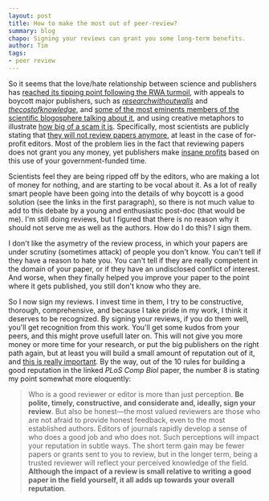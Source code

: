 ```yaml
---
layout: post
title: How to make the most out of peer-review?
summary: blog
chapo: Signing your reviews can grant you some long-term benefits.
author: Tim
tags:
- peer review
---
```


So it seems that the love/hate relationship between science and publishers has [reached its tipping point following the RWA turmoil](http://innge.net/?q=node/99), with appeals to boycott major publishers, such as [*researchwithoutwalls*](http://www.researchwithoutwalls.org/) and [*thecostofknowledge*](http://thecostofknowledge.com/), and [some of the most eminents members of the scientific blogosphere talking about it](http://cscs.umich.edu/~crshalizi/weblog/864.html), and using creative metaphors to illustrate [how big of a scam it is](http://www.academicproductivity.com/2012/when-your-users-tell-you-you-are-not-adding-value-boycott-against-elsevier/). Specifically, most scientists are publicly stating that [they will not review papers anymore](http://jabberwocky.weecology.org/2012/01/27/why-i-will-no-longer-review-for-your-journal/), at least in the case of for-profit editors. Most of the problem lies in the fact that reviewing papers does not grant you any money, yet publishers make [insane profits](http://michaelnielsen.org/blog/on-elsevier/) based on this use of your government-funded time.

Scientists feel they are being ripped off by the editors, who are making a lot of money for nothing, and are starting to be vocal about it. As a lot of really smart people have been going into the details of why boycott is a good solution (see the links in the first paragraph), so there is not much value to add to this debate by a young and enthusiastic post-doc (that would be me). I'm still doing reviews, but I figured that there is no reason why it should not serve me as well as the authors. How do I do this? I sign them.

I don't like the asymetry of the review process, in which your papers are under scrutiny (sometimes attack) of people you don't know. You can't tell if they have a reason to hate you. You can't tell if they are really competent in the domain of your paper, or if they have an undisclosed conflict of interest. And worse, when they finally helped you improve your paper to the point where it gets published, you still don't know who they are.

So I now sign my reviews. I invest time in them, I try to be constructive, thorough, comprehensive, and because I take pride in my work, I think it deserves to be recognized. By signing your reviews, if you do them well, you'll get recognition from this work. You'll get some kudos from your peers, and this might prove  usefull later on. This will not give you more money or more time for your research, or put the big publishers on the right path again, but at least you will build a small amount of reputation out of it, and [this is really important](http://www.ploscompbiol.org/article/info%3Adoi%2F10.1371%2Fjournal.pcbi.1002108). By the way, out of the 10 rules for building a good reputation in the linked *PLoS Comp Biol* paper, the number 8 is stating my point somewhat more eloquently:

> Who is a good reviewer or editor is more than just perception. **Be polite, timely, constructive, and considerate and, ideally, sign your review**. But also be honest—the most valued reviewers are those who are not afraid to provide honest feedback, even to the most established authors. Editors of journals rapidly develop a sense of who does a good job and who does not. Such perceptions will impact your reputation in subtle ways. The short term gain may be fewer papers or grants sent to you to review, but in the longer term, being a trusted reviewer will reflect your perceived knowledge of the field. **Although the impact of a review is small relative to writing a good paper in the field yourself, it all adds up towards your overall reputation**. 
